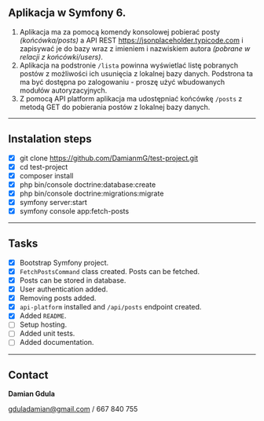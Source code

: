 ## Aplikacja w Symfony 6.

1. Aplikacja ma za pomocą komendy konsolowej pobierać posty _(końcówka/posts)_ a API REST https://jsonplaceholder.typicode.com i zapisywać je do bazy wraz z imieniem i nazwiskiem autora _(pobrane w relacji z końcówki/users)_.
1. Aplikacja na podstronie `/lista` powinna wyświetlać listę pobranych postów z możliwości ich usunięcia z lokalnej bazy danych. Podstrona ta ma być dostępna po zalogowaniu - proszę użyć wbudowanych modułów autoryzacyjnych.
1. Z pomocą API platform aplikacja ma udostępniać końcówkę `/posts` z metodą GET do pobierania postów z lokalnej bazy danych.

---

## Instalation steps

* [x] git clone https://github.com/DamianmG/test-project.git
* [x] cd test-project
* [x] composer install
* [x] php bin/console doctrine:database:create
* [x] php bin/console doctrine:migrations:migrate
* [x] symfony server:start
* [x] symfony console app:fetch-posts
---

## Tasks

* [x] Bootstrap Symfony project.
* [x] `FetchPostsCommand` class created. Posts can be fetched.
* [x] Posts can be stored in database.
* [x] User authentication added.
* [x] Removing posts added.
* [x] `api-platform` installed and `/api/posts` endpoint created.
* [x] Added `README`.
* [ ] Setup hosting.
* [ ] Added unit tests.
* [ ] Added documentation.

---

## Contact

__Damian Gdula__

gduladamian@gmail.com / 667 840 755
